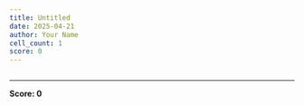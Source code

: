 ```yaml
---
title: Untitled
date: 2025-04-21
author: Your Name
cell_count: 1
score: 0
---
```


```python

```


---
**Score: 0**